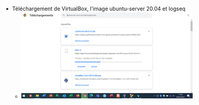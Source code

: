 - Téléchargement de VirtualBox, l'image ubuntu-server 20.04 et logseq
	- ![image.png](../assets/image_1680018368167_0.png)